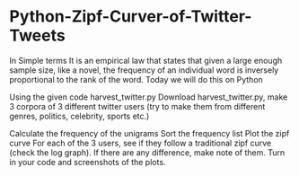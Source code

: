 # Python-Zipf-Curver-of-Twitter-Tweets
In Simple terms It is an empirical law that states that given a large enough sample size, like a novel, the frequency of an individual word is inversely proportional to the rank of the word. Today we will do this on Python

Using the given code harvest_twitter.py Download harvest_twitter.py, make 3 corpora of 3 different twitter users (try to make them from different genres, politics, celebrity, sports etc.)

Calculate the frequency of the unigrams
Sort the frequency list
Plot the zipf curve
For each of the 3 users, see if they follow a traditional zipf curve (check the log graph). If there are any difference, make note of them.
Turn in your code and screenshots of the plots. 
